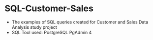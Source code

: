 # SQL-Customer-Sales
- The examples of SQL queries created for Customer and Sales Data Analysis study project 
- SQL Tool used: PostgreSQL PgAdmin 4
